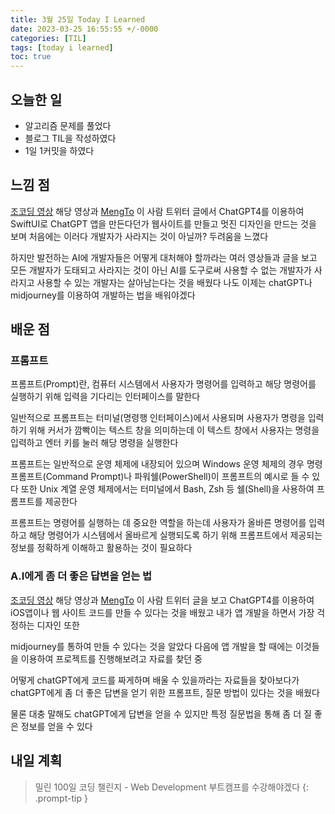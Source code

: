 ```yaml
---
title: 3월 25일 Today I Learned
date: 2023-03-25 16:55:55 +/-0000
categories: [TIL]
tags: [today i learned]
toc: true
---
```


## 오늘한 일

* 알고리즘 문제를 풀었다
* 블로그 TIL을 작성하였다
* 1일 1커밋을 하였다

## 느낌 점

[조코딩 영상](https://www.youtube.com/watch?v=_lTY6NN-QMo&t=748s) 해당 영상과 [MengTo](https://twitter.com/MengTo) 이 사람 트위터 글에서 ChatGPT4를 이용하여 SwiftUI로 ChatGPT 앱을 만든다던가 웹사이트를 만들고 멋진 디자인을 만드는 것을 보며 처음에는 이러다 개발자가 사라지는 것이 아닐까? 두려움을 느꼈다

하지만 발전하는 AI에 개발자들은 어떻게 대처해야 할까라는 여러 영상들과 글을 보고 모든 개발자가 도태되고 사라지는 것이 아닌 AI를 도구로써 사용할 수 없는 개발자가 사라지고 사용할 수 있는 개발자는 살아남는다는 것을 배웠다 나도 이제는 chatGPT나 midjourney를 이용하여 개발하는 법을 배워야겠다


## 배운 점

### 프롬프트

프롬프트(Prompt)란, 컴퓨터 시스템에서 사용자가 명령어를 입력하고 해당 명령어를 실행하기 위해 입력을 기다리는 인터페이스를 말한다

일반적으로 프롬프트는 터미널(명령행 인터페이스)에서 사용되며 사용자가 명령을 입력하기 위해 커서가 깜빡이는 텍스트 창을 의미하는데 이 텍스트 창에서 사용자는 명령을 입력하고 엔터 키를 눌러 해당 명령을 실행한다

프롬프트는 일반적으로 운영 체제에 내장되어 있으며 Windows 운영 체제의 경우 명령 프롬프트(Command Prompt)나 파워쉘(PowerShell)이 프롬프트의 예시로 들 수 있다 또한 Unix 계열 운영 체제에서는 터미널에서 Bash, Zsh 등 쉘(Shell)을 사용하여 프롬프트를 제공한다

프롬프트는 명령어를 실행하는 데 중요한 역할을 하는데 사용자가 올바른 명령어를 입력하고 해당 명령어가 시스템에서 올바르게 실행되도록 하기 위해 프롬프트에서 제공되는 정보를 정확하게 이해하고 활용하는 것이 필요하다

### A.I에게 좀 더 좋은 답변을 얻는 법

[조코딩 영상](https://www.youtube.com/watch?v=_lTY6NN-QMo&t=748s) 해당 영상과 [MengTo](https://twitter.com/MengTo) 이 사람 트위터 글을 보고 ChatGPT4를 이용하여 iOS앱이나 웹 사이트 코드를 만들 수 있다는 것을 배웠고 내가 앱 개발을 하면서 가장 걱정하는 디자인 또한 

midjourney를 통하여 만들 수 있다는 것을 알았다 다음에 앱 개발을 할 때에는 이것들을 이용하여 프로젝트를 진행해보려고 자료를 찾던 중

어떻게 chatGPT에게 코드를 짜게하며 배울 수 있을까라는 자료들을 찾아보다가 chatGPT에게 좀 더 좋은 답변을 얻기 위한 프롬프트, 질문 방법이 있다는 것을 배웠다

물론 대충 말해도 chatGPT에게 답변을 얻을 수 있지만 특정 질문법을 통해 좀 더 질 좋은 정보를 얻을 수 있다


## 내일 계획

> 밀린 100일 코딩 챌린지 - Web Development 부트캠프를 수강해야겠다
{: .prompt-tip }